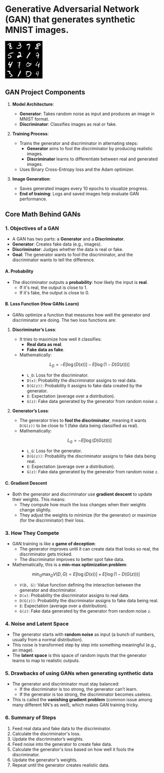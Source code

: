 # Generative Adversarial Network (GAN) that generates synthetic MNIST images.
![image](generated_images/epoch_40.png)

## GAN Project Components

1. **Model Architecture**:
   - **Generator**: Takes random noise as input and produces an image in MNIST format.
   - **Discriminator**: Classifies images as real or fake.

2. **Training Process**:
   - Trains the generator and discriminator in alternating steps:
     - **Generator** aims to fool the discriminator by producing realistic images.
     - **Discriminator** learns to differentiate between real and generated images.
   - Uses Binary Cross-Entropy loss and the Adam optimizer.

3. **Image Generation**:
   - Saves generated images every 10 epochs to visualize progress.
   - **End of training**: Logs and saved images help evaluate GAN performance.

## Core Math Behind GANs

### 1. **Objectives of a GAN**
- A GAN has two parts: a **Generator** and a **Discriminator**.
- **Generator**: Creates fake data (e.g., images).
- **Discriminator**: Judges whether the data is real or fake.
- **Goal**: The generator wants to fool the discriminator, and the discriminator wants to tell the difference.

#### A. **Probability**
- The discriminator outputs a **probability**: how likely the input is **real**.
  - If it's real, the output is close to 1.
  - If it's fake, the output is close to 0.

#### B. **Loss Function (How GANs Learn)**
- GANs optimize a function that measures how well the generator and discriminator are doing. The two loss functions are:

1. **Discriminator’s Loss**:
   - It tries to maximize how well it classifies:
     - **Real data as real**.
     - **Fake data as fake**.
   - Mathematically:
     ```math
     L_D = -E[\log(D(x))] - E[\log(1 - D(G(z)))]
     ```
     - `L_D`: Loss for the discriminator.
     - `D(x)`: Probability the discriminator assigns to real data.
     - `D(G(z))`: Probability it assigns to fake data created by the generator.
     - `E`: Expectation (average over a distribution).
     - `G(z)`: Fake data generated by the generator from random noise `z`.

2. **Generator’s Loss**:
   - The generator tries to **fool the discriminator**, meaning it wants `D(G(z))` to be close to 1 (fake data being classified as real).
   - Mathematically:
     ```math
     L_G = -E[\log(D(G(z)))]
     ```
     - `L_G`: Loss for the generator.
     - `D(G(z))`: Probability the discriminator assigns to fake data being real.
     - `E`: Expectation (average over a distribution).
     - `G(z)`: Fake data generated by the generator from random noise `z`.

#### C. **Gradient Descent**
- Both the generator and discriminator use **gradient descent** to update their weights. This means:
  - They compute how much the loss changes when their weights change slightly.
  - They adjust the weights to minimize (for the generator) or maximize (for the discriminator) their loss.

### 3. **How They Compete**
- GAN training is like a **game of deception**:
  - The generator improves until it can create data that looks so real, the discriminator gets tricked.
  - The discriminator improves to better spot fake data.
- Mathematically, this is a **min-max optimization problem**:
  ```math
  \min_G \max_D V(D, G) = E[\log(D(x))] + E[\log(1 - D(G(z)))]
  ```
  - `V(D, G)`: Value function defining the interaction between the generator and discriminator.
  - `D(x)`: Probability the discriminator assigns to real data.
  - `D(G(z))`: Probability the discriminator assigns to fake data being real.
  - `E`: Expectation (average over a distribution).
  - `G(z)`: Fake data generated by the generator from random noise `z`.

### 4. **Noise and Latent Space**
- The generator starts with **random noise** as input (a bunch of numbers, usually from a normal distribution).
- This noise is transformed step by step into something meaningful (e.g., an image).
- The **latent space** is this space of random inputs that the generator learns to map to realistic outputs.

### 5. **Drawbacks of using GANs when generating synthetic data**
- The generator and discriminator must stay balanced:
  - If the discriminator is too strong, the generator can’t learn.
  - If the generator is too strong, the discriminator becomes useless.
- This is called the **vanishing gradient problem** (common issue among many different NN's as well), which makes GAN training tricky.

### 6. **Summary of Steps**
1. Feed real data and fake data to the discriminator.
2. Calculate the discriminator's loss.
3. Update the discriminator’s weights.
4. Feed noise into the generator to create fake data.
5. Calculate the generator's loss based on how well it fools the discriminator.
6. Update the generator's weights.
7. Repeat until the generator creates realistic data.
